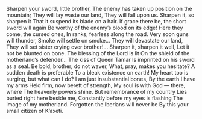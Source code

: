 Sharpen your sword, little brother, The enemy has taken up position on the mountain;
They will lay waste our land, They will fall upon us.
Sharpen it, so sharpen it That it suspend its blade on a hair.
If grace there be, the short sword will again Be worthy of the enemy’s blood on its edge!
Here they come, the cursed ones, In ranks, fearless along the road.
Very soon guns will thunder, Smoke will settle on smoke...
They will devastate our land, They will set sister crying over brother!...
Sharpen it, sharpen it well, Let it not be blunted on bone.
The blessing of the Lord is lit On the shield of the motherland’s defender...
The kiss of Queen Tamar Is imprinted on his sword as a seal.
Be bold, brother, do not waver, What, pray, makes you hesitate?
A sudden death is preferable To a bleak existence on earth!
My heart too is surging, but what can I do? I am just insubstantial bones,
By the earth I have my arms Held firm, now bereft of strength,
My soul is with God — there, where The heavenly powers shine.
But remembrance of my country Lies buried right here beside me,
Constantly before my eyes is flashing The image of my motherland.
Forgotten the Iberians will never be By this your small citizen of K’axeti.
